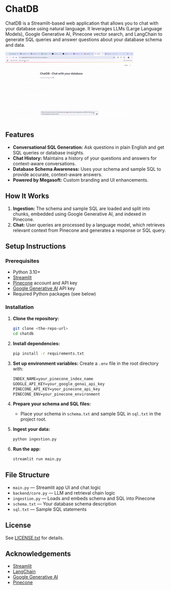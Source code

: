 # ChatDB

ChatDB is a Streamlit-based web application that allows you to chat with your database using natural language. It leverages LLMs (Large Language Models), Google Generative AI, Pinecone vector search, and LangChain to generate SQL queries and answer questions about your database schema and data.

![ChatDB Demo](ChatDBDemo.gif)

## Features
- **Conversational SQL Generation:** Ask questions in plain English and get SQL queries or database insights.
- **Chat History:** Maintains a history of your questions and answers for context-aware conversations.
- **Database Schema Awareness:** Uses your schema and sample SQL to provide accurate, context-aware answers.
- **Powered by Megasoft:** Custom branding and UI enhancements.

## How It Works
1. **Ingestion:** The schema and sample SQL are loaded and split into chunks, embedded using Google Generative AI, and indexed in Pinecone.
2. **Chat:** User queries are processed by a language model, which retrieves relevant context from Pinecone and generates a response or SQL query.

## Setup Instructions

### Prerequisites
- Python 3.10+
- [Streamlit](https://streamlit.io/)
- [Pinecone](https://www.pinecone.io/) account and API key
- [Google Generative AI](https://ai.google.dev/) API key
- Required Python packages (see below)

### Installation
1. **Clone the repository:**
   ```sh
   git clone <the-repo-url>
   cd chatdb
   ```
2. **Install dependencies:**
   ```sh
   pip install -r requirements.txt
   ```

3. **Set up environment variables:**
   Create a `.env` file in the root directory with:
   ```env
   INDEX_NAME=your_pinecone_index_name
   GOOGLE_API_KEY=your_google_genai_api_key
   PINECONE_API_KEY=your_pinecone_api_key
   PINECONE_ENV=your_pinecone_environment
   ```

4. **Prepare your schema and SQL files:**
   - Place your schema in `schema.txt` and sample SQL in `sql.txt` in the project root.

5. **Ingest your data:**
   ```sh
   python ingestion.py
   ```

6. **Run the app:**
   ```sh
   streamlit run main.py
   ```

## File Structure
- `main.py` — Streamlit app UI and chat logic
- `backend/core.py` — LLM and retrieval chain logic
- `ingestion.py` — Loads and embeds schema and SQL into Pinecone
- `schema.txt` — Your database schema description
- `sql.txt` — Sample SQL statements

## License
See [LICENSE.txt](LICENSE.txt) for details.

## Acknowledgements
- [Streamlit](https://streamlit.io/)
- [LangChain](https://www.langchain.com/)
- [Google Generative AI](https://ai.google.dev/)
- [Pinecone](https://www.pinecone.io/)
